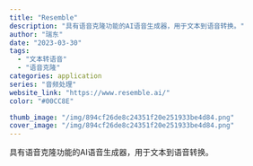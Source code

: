 ```yaml
---
title: "Resemble"
description: "具有语音克隆功能的AI语音生成器，用于文本到语音转换。"
author: "瑞东"
date: "2023-03-30"
tags:
  - "文本转语音"
  - "语音克隆"
categories: application
series: "音频处理"
website_link: "https://www.resemble.ai/"
color: "#00CC8E"

thumb_image: "/img/894cf26de8c24351f20e251933be4d84.png"
cover_image: "/img/894cf26de8c24351f20e251933be4d84.png"
---
```


具有语音克隆功能的AI语音生成器，用于文本到语音转换。
